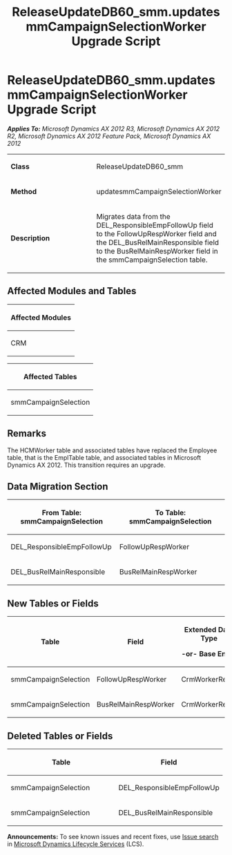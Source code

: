 ﻿---
title: ReleaseUpdateDB60_smm.updatesmmCampaignSelectionWorker Upgrade Script
TOCTitle: ReleaseUpdateDB60_smm.updatesmmCampaignSelectionWorker Upgrade Script
ms:assetid: 4cf3f76e-b64f-3148-e6e1-09de638c86db
ms:mtpsurl: https://msdn.microsoft.com/en-us/library/JJ685425(v=AX.60)
ms:contentKeyID: 49708130
ms.date: 05/18/2015
mtps_version: v=AX.60
---

# ReleaseUpdateDB60\_smm.updatesmmCampaignSelectionWorker Upgrade Script 


_**Applies To:** Microsoft Dynamics AX 2012 R3, Microsoft Dynamics AX 2012 R2, Microsoft Dynamics AX 2012 Feature Pack, Microsoft Dynamics AX 2012_

<table>
<colgroup>
<col style="width: 50%" />
<col style="width: 50%" />
</colgroup>
<tbody>
<tr class="odd">
<td><p><strong>Class</strong></p></td>
<td><p>ReleaseUpdateDB60_smm</p></td>
</tr>
<tr class="even">
<td><p><strong>Method</strong></p></td>
<td><p>updatesmmCampaignSelectionWorker</p></td>
</tr>
<tr class="odd">
<td><p><strong>Description</strong></p></td>
<td><p>Migrates data from the DEL_ResponsibleEmpFollowUp field to the FollowUpRespWorker field and the DEL_BusRelMainResponsible field to the BusRelMainRespWorker field in the smmCampaignSelection table.</p></td>
</tr>
</tbody>
</table>


## Affected Modules and Tables

<table>
<colgroup>
<col style="width: 100%" />
</colgroup>
<thead>
<tr class="header">
<th><p>Affected Modules</p></th>
</tr>
</thead>
<tbody>
<tr class="odd">
<td><p>CRM</p></td>
</tr>
</tbody>
</table>


<table>
<colgroup>
<col style="width: 100%" />
</colgroup>
<thead>
<tr class="header">
<th><p>Affected Tables</p></th>
</tr>
</thead>
<tbody>
<tr class="odd">
<td><p>smmCampaignSelection</p></td>
</tr>
</tbody>
</table>


## Remarks

The HCMWorker table and associated tables have replaced the Employee table, that is the EmplTable table, and associated tables in Microsoft Dynamics AX 2012. This transition requires an upgrade.

## Data Migration Section

<table>
<colgroup>
<col style="width: 50%" />
<col style="width: 50%" />
</colgroup>
<thead>
<tr class="header">
<th><p>From Table: smmCampaignSelection</p></th>
<th><p>To Table: smmCampaignSelection</p></th>
</tr>
</thead>
<tbody>
<tr class="odd">
<td><p>DEL_ResponsibleEmpFollowUp</p></td>
<td><p>FollowUpRespWorker</p></td>
</tr>
<tr class="even">
<td><p>DEL_BusRelMainResponsible</p></td>
<td><p>BusRelMainRespWorker</p></td>
</tr>
</tbody>
</table>


## New Tables or Fields

<table>
<colgroup>
<col style="width: 33%" />
<col style="width: 33%" />
<col style="width: 33%" />
</colgroup>
<thead>
<tr class="header">
<th><p>Table</p></th>
<th><p>Field</p></th>
<th><p>Extended Data Type</p>
<p>-or- Base Enum</p></th>
</tr>
</thead>
<tbody>
<tr class="odd">
<td><p>smmCampaignSelection</p></td>
<td><p>FollowUpRespWorker</p></td>
<td><p>CrmWorkerRecId</p></td>
</tr>
<tr class="even">
<td><p>smmCampaignSelection</p></td>
<td><p>BusRelMainRespWorker</p></td>
<td><p>CrmWorkerRecId</p></td>
</tr>
</tbody>
</table>


## Deleted Tables or Fields

<table>
<colgroup>
<col style="width: 50%" />
<col style="width: 50%" />
</colgroup>
<thead>
<tr class="header">
<th><p>Table</p></th>
<th><p>Field</p></th>
</tr>
</thead>
<tbody>
<tr class="odd">
<td><p>smmCampaignSelection</p></td>
<td><p>DEL_ResponsibleEmpFollowUp</p></td>
</tr>
<tr class="even">
<td><p>smmCampaignSelection</p></td>
<td><p>DEL_BusRelMainResponsible</p></td>
</tr>
</tbody>
</table>

  
**Announcements:** To see known issues and recent fixes, use [Issue search](http://go.microsoft.com/fwlink/?linkid=389258) in [Microsoft Dynamics Lifecycle Services](http://go.microsoft.com/fwlink/?linkid=306505) (LCS).

